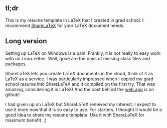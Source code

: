 tl;dr
-----
This is my resume template in LaTeX that I created in grad school. I recommend [ShareLaTeX][1] for your LaTeX document needs.

Long version
------------
Setting up LaTeX on Windows is a pain. Frankly, it is not really to easy work with on Linux either. Well, gone are the days of missing class files and packages.

ShareLaTeX lets you create LaTeX documents in the cloud, think of it as LaTeX as a service. I was particularly impressed when I copied my grad school resume into ShareLaTeX and it compiled on the first try. That was amazing, considering it is LaTeX! And the cost behind the [web app][2] is on github!

I had given up on LaTeX but ShareLaTeX renewed my interest. I expect to use it more now that it is so easy to use. For starters, I thought it would be a good idea to share my resume template. Use it with ShareLaTeX for maximum benefit. ;)

[1]: https://www.sharelatex.com/
[2]: https://github.com/sharelatex/sharelatex
